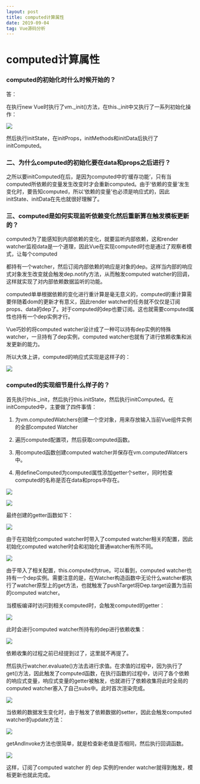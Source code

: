```yaml
---
layout: post
title: computed计算属性
date: 2019-09-04
tag: Vue源码分析
---
```


computed计算属性
================

### computed的初始化时什么时候开始的？

答：

在执行new Vue时执行了vm._init()方法，在this._init中又执行了一系列初始化操作：

![](/images/posts/2019-09-04-VueSource-JiSuanShuXing/d55abe46897abb33f680881055948aff.png)

然后执行initState，在initProps，initMethods和initData后执行了initComputed。

### 二、为什么computed的初始化要在data和props之后进行？

之所以要initComputed在后，是因为computed中的‘缓存功能’，只有当computed所依赖的变量发生改变时才会重新computed。由于‘依赖的变量’发生变化时，要告知computed，所以‘依赖的变量’也必须是响应式的，因此initState、initData在先也就很好理解了。

### 三、computed是如何实现监听依赖变化然后重新算在触发模板更新的？

computed为了能感知到内部依赖的变化，就要监听内部依赖，这和render
watcher监视data是一个道理，因此Vue在实现computed时也是通过了观察者模式，让每个computed

都持有一个watcher，然后订阅内部依赖的响应是对象的dep。这样当内部的响应式对象发生改变就会触发dep.notify方法，从而触发computed
watcher的回调，这样就实现了对内部依赖数据监听的功能。

computed单单根据依赖的变化进行重计算是毫无意义的，computed的重计算需要伴随着dom的更新才有意义，因此render
watcher的任务就不仅仅是订阅props、data的dep了。对于computed的dep也要订阅。这也就需要computed属性也持有一个dep实例才行。

Vue巧妙的将computed
watcher设计成了一种可以持有dep实例的特殊watcher，一旦持有了dep实例，computed
watcher也就有了进行依赖收集和派发更新的能力。

所以大体上讲，computed的响应式实现是这样子的：

![](/images/posts/2019-09-04-VueSource-JiSuanShuXing/7f6401eee8c4da486b6cad67c89c66a2.png)

### computed的实现细节是什么样子的？

首先执行this._init，然后执行this.initState，然后执行initComputed。在initComputed中，主要做了四件事情：

1.  为vm.computedWatchers创建一个空对象，用来存放输入当前Vue组件实例的全部computed
    Watcher

2.  遍历computed配置项，然后获取computed函数。

3.  用computed函数创建computed watcher并保存在vm.computedWatcers中。

4.  用defineComputed为computed属性添加getter个setter，同时检查computed的名称是否在data和props中存在。

![](/images/posts/2019-09-04-VueSource-JiSuanShuXing/bcca6eda1715c1f7ad38e682cea304e8.png)

![](/images/posts/2019-09-04-VueSource-JiSuanShuXing/f7a188a1f9bf1ff08ec7d54ad395d79e.png)

最终创建的getter函数如下：

![](/images/posts/2019-09-04-VueSource-JiSuanShuXing/1c9c118d33090fab374066ee6adc9760.png)

由于在初始化computed watcher时带入了computed
watcher相关的配置，因此初始化computed watcher时会和初始化普通watcher有所不同。

![](/images/posts/2019-09-04-VueSource-JiSuanShuXing/8eb592472e6a05ad3854602c07469ba9.png)

由于带入了相关配置，this.computed为true。可以看到，computed
watcher也持有一个dep实例。需要注意的是，在Watcher构造函数中无论什么watcher都执行了watcher原型上的get方法，也就触发了pushTarget将Dep.target设置为当前的computed
watcher。

当模板编译时访问到相关computed时，会触发computed的getter：

![](/images/posts/2019-09-04-VueSource-JiSuanShuXing/1c9c118d33090fab374066ee6adc9760.png)

此时会进行computed watcher所持有的dep进行依赖收集：

![](/images/posts/2019-09-04-VueSource-JiSuanShuXing/c1a2b7b83495273b9a378598ddf4e11a.png)

依赖收集的过程之前已经提到过了，这里就不再提了。

然后执行watcher.evaluate()方法去进行求值。在求值的过程中，因为执行了get()方法，因此触发了computed函数，在执行函数的过程中，访问了各个依赖的响应式变量，响应式变量的getter被触发，也就进行了依赖收集将此时全局的computed
watcher塞入了自己subs中。此时首次渲染完成。

![](/images/posts/2019-09-04-VueSource-JiSuanShuXing/d3690e270d42e98145aaf925ebfb6855.png)

当依赖的数据发生变化时，由于触发了依赖数据的setter，因此会触发computed
watcher的update方法：

![](/images/posts/2019-09-04-VueSource-JiSuanShuXing/f277b622d00bf999fcb0af786bb01574.png)

getAndInvoke方法也很简单，就是检查新老值是否相同，然后执行回调函数。

![](/images/posts/2019-09-04-VueSource-JiSuanShuXing/8ed5c7ec6bc16a79bb9cb474cb74a233.png)

这样，订阅了computed watcher 的 dep 实例的render
watcher就得到触发，模板更新也就此完成。
